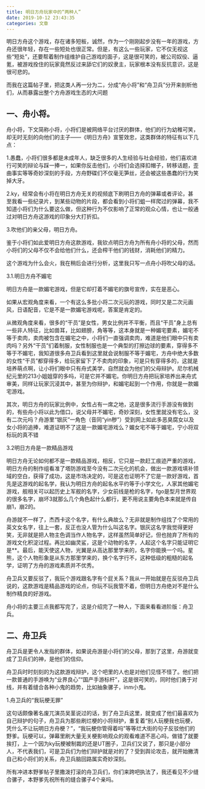 ```yaml
---
title: 明日方舟玩家中的“两种人”
date: 2019-10-12 23:43:35
categories: 文章
---
```


明日方舟这个游戏，存在诸多短板，诚然，作为一个刚刚起步没有一年的游戏，方舟还很年轻，存在一些短处也很正常。但是，有这么一些玩家，它不仅无视这些“短处”，还要帮着制作组维护自己游戏的面子，这是很可笑的，被公司奴役、逼氪，被游戏拴住的玩家竟然反过来舔它们的奴隶主，玩家根本没有反抗意识，这是很可悲的。

而我在这篇帖子里，把这类人再一分为二，分成“舟小将”和“舟卫兵”分开来剖析他们，从而暴露出整个方舟游戏生态的大问题

## 一、舟小将。

舟小将，下文简称小将，小将们是被网络平台讨厌的群体，他们的行为幼稚可笑，却无时无刻的向他们的主子——《明日方舟》宣誓效忠，这类群体的特征有以下几点：

1.愚蠢，小将们很多都是未成年人，缺乏很多的人生经验与社会经验，他们喜欢进行可笑的辩论与踩一捧一，如果你反击他们，小将们会选择扣帽子，转移话题，歪曲事实等等奇妙深刻的手段，方舟野碟们不仅毫无笋丝，还会被这些愚蠢的行为笑掉大牙。

2.ky，经常会有小将在明日方舟无关的视频底下刷明日方舟的弹幕或者评论，甚至我看一些纪录片，到某些动物的片段，都会看到小将们蛆一样爬过的弹幕，我不知道小将们为什么要这么做，但这种行为不仅影响了正常的观众心情，也让一般通过对明日方舟这游戏的印象分大打折扣。

3.吹他们的亲父母，明日方舟。

鉴于小将们如此爱明日方舟这款游戏，我钦点明日方舟为所有舟小将的父母，然而小将们的父母不仅不会给他们什么，还会榨干他们的钱财，消耗他们的精力。

这个游戏为什么会火，我在稍后会进行分析，这里我只写一点舟小将吹父母的话。

3.1.明日方舟不媚宅

明日方舟是一款媚宅游戏，但是它却打着不媚宅的旗号宣传，实在是恶心。

如果从宏观角度来看，一个有这么多批小将二次元玩的游戏，同时又是二次元画风，日语配音，它是不是一款媚宅游戏呢，答案是肯定的。

从微观角度来看，很多的“干员”是女性，男女比例并不平衡，而且“干员”身上总有一些非人特征，比如兽耳，比如翅膀，角等等，这本身就是一种媚宅要素，媚宅不等于卖肉，卖肉被包含在媚宅之中，小将们一直强调卖肉，难道是他们眼中只有卖肉吗？另外“干员”们着制服，女性制服也是一个典型的打擦边球的要素，穿得多不等于不媚宅，我知道很多舟卫兵看到这里就会说制服不等于媚宅，方舟中绝大多数的女性“干员”都穿得多，给玩家留下了不卖肉的印象，可是只有穿得多的，这就是培养萌点啊，让小将们眼中只有舟式美学，自然就会为他们的父母辩护。尼尔机械纪元里的213小姐姐穿的多吗，可是它并不媚宅。你明日方舟把玩家培养出来舟式审美，同样让玩家沉浸其中，甚至为你辩护，和媚宅起到一个作用，你就是一款媚宅游戏。

其次，明日方舟的玩家比例中，女性占有一席之地，这是很多流行手游没有做到的，有些舟小将以此为借口，说父母并不媚宅，奇妙深刻，女性里就没有宅么，没有二次元吗？舟游里“银灰”一角色（音同“yin秽”）受到网上如此多恶臭腐女以及女小将的追捧，难道证明不了这是一款媚宅游戏么？媚女宅不等于媚宅，宁小将双标玩的真不错

3.2明日方舟是一款精品游戏

明日方舟无论如何都不是一款精品游戏，相反，它只是一款赶工痕迹严重的游戏，明日方舟的制作组看准了塔防游戏至今没有二次元化的机会，做出一款游戏填补领域的空白，获得了成功，这是市场决定的，可是这也证明不了它是一款好游戏，首先是这游戏的起名学，我认为明日方舟的起名水平约等于小学文化，人家其他媚宅游戏，舰相关可以起历史上军舰的名字，少女前线是枪的名字，fgo是型月世界观的很多名字，崩坏3就那么几个角色起什么都行，更不用说主要角色本来就是传自崩1，崩2的。

舟游就不一样了，杰西卡这个名字，有什么典故么？无非就是制作组找了个常用的英文女名字，往上一套，反正也没人管为什么叫这名字。银灰这名字我觉得更好笑，无非就是把人物主色调当作人物名字，这样虽然简单好记，但也抛弃了所有的游戏文化积淀过程。再比如幽灵鲨，这是个动物的名字，人起这个名字只能证明它是\*\*。最后，能天使这人物，光翼是从高达那里学来的，名字你能换一个吗。星熊，这个人物形象是从东方那里学来的，换个名字行不，这种低级的粗糙的起名学，证明了方舟的游戏素质并不优秀。

舟卫兵又要反驳了，我玩个游戏跟名字有个屁关系？我从一开始就是在反驳舟卫兵说的，这款游戏是精品游戏的论点，你玩不玩我管不着，但明日方舟绝对不是什么制作精良的好游戏。

舟小将的主要三点我都写完了，这是介绍完了一种人，下面来看看进阶版：舟卫兵。

## 二、舟卫兵

舟卫兵是更令人发指的群体，如果说舟游是小将们的父母，那到了这里，舟游就变成了卫兵们的神，是他们的信仰。

舟卫兵时时刻刻的为这款游戏辩护，这个吧里的人也是对他们见怪不怪了。他们把一款普通的手游唤为“业界良心”“国产手游标杆”，这是很可笑的，同时他们勇于对线，并有着缝合各种小鬼的趋势，比如抽象骡子，inm小鬼。

1.舟卫兵的“我玩梗无罪”

这句话颇像著名废兀演员吴茎说过的话，到了舟卫兵这里，就变成了他们最喜欢为自己辩护的句子，舟卫兵为那些刷烂梗的小将辩护，重复着“别人玩梗我也玩梗，凭什么不让玩明日方舟梗？”，“我玩梗你管得着吗”等等烂大街的句子反驳他们的野爹。玩梗可以，弹幕里刷大量无关梗影响观众的观看难道不恶心吗，做错了就要挨打，上一个因为ky玩梗被制裁的还是UT圈子，卫兵们又说了，那只是小部分人，不代表我们，可是卫兵们为他们辩护就是对的了？受到舆论攻击，就开始撇清自己和小将们的关系，舟卫兵脑回路属实奇妙深刻。

所有冲进本野爹帖子里撒泼打滚的舟卫兵们，你们来跨吧执法了，我还看见不少缝合骡子，本野爹先祝所有的缝合骡子4个亲吗。
